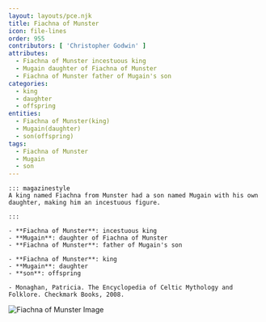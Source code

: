 ```yaml
---
layout: layouts/pce.njk
title: Fiachna of Munster
icon: file-lines
order: 955
contributors: [ 'Christopher Godwin' ]
attributes:
  - Fiachna of Munster incestuous king
  - Mugain daughter of Fiachna of Munster
  - Fiachna of Munster father of Mugain's son
categories:
  - king
  - daughter
  - offspring
entities:
  - Fiachna of Munster(king)
  - Mugain(daughter)
  - son(offspring)
tags:
  - Fiachna of Munster
  - Mugain
  - son
---
```

``` tab [group1:Info]
::: magazinestyle
A king named Fiachna from Munster had a son named Mugain with his own daughter, making him an incestuous figure.

:::
```
``` tab [group1:Attributes]
- **Fiachna of Munster**: incestuous king
- **Mugain**: daughter of Fiachna of Munster
- **Fiachna of Munster**: father of Mugain's son
```
``` tab [group1:Entities]
- **Fiachna of Munster**: king
- **Mugain**: daughter
- **son**: offspring
```
``` tab [group1:Sources]
- Monaghan, Patricia. The Encyclopedia of Celtic Mythology and Folklore. Checkmark Books, 2008.
```
![Fiachna of Munster Image]([None])
